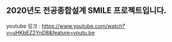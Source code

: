 ## 2020년도 전공종합설계 SMILE 프로젝트입니다.


youtube 링크 : https://www.youtube.com/watch?v=uHKbEZ2YnD8&feature=youtu.be
